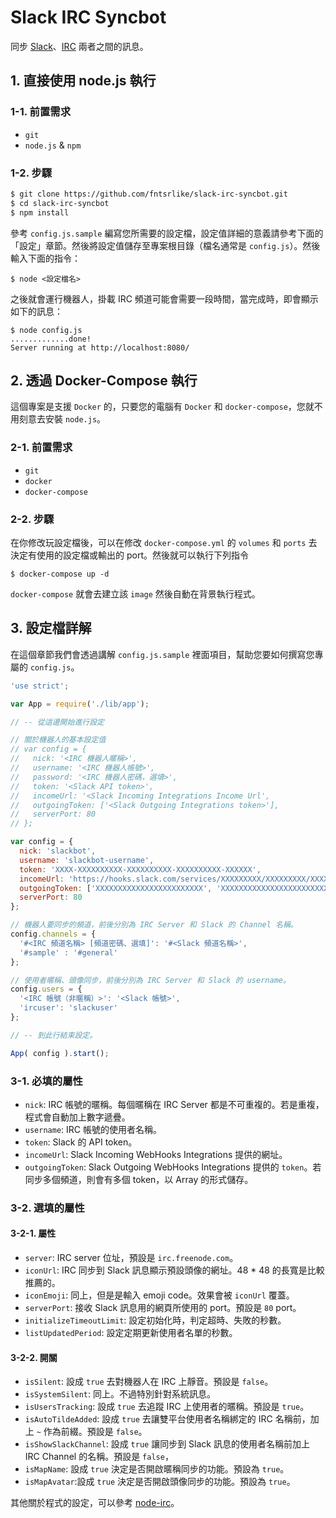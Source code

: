 # Slack IRC Syncbot

同步 [Slack](http://slack.com)、[IRC](https://en.wikipedia.org/wiki/Internet_Relay_Chat) 兩者之間的訊息。

## 1. 直接使用 node.js 執行

### 1-1. 前置需求
- `git`
- `node.js` & `npm`

### 1-2. 步驟

```bash
$ git clone https://github.com/fntsrlike/slack-irc-syncbot.git
$ cd slack-irc-syncbot
$ npm install
```

參考 `config.js.sample` 編寫您所需要的設定檔，設定值詳細的意義請參考下面的「設定」章節。然後將設定值儲存至專案根目錄（檔名通常是 `config.js`）。然後輸入下面的指令：

    $ node <設定檔名>

之後就會運行機器人，掛載 IRC 頻道可能會需要一段時間，當完成時，即會顯示如下的訊息：

```
$ node config.js
.............done!
Server running at http://localhost:8080/
```

## 2. 透過 Docker-Compose 執行

這個專案是支援 `Docker` 的，只要您的電腦有 `Docker` 和 `docker-compose`，您就不用刻意去安裝 `node.js`。

### 2-1. 前置需求
- `git`
- `docker`
- `docker-compose`

### 2-2. 步驟

在你修改玩設定檔後，可以在修改 `docker-compose.yml` 的 `volumes` 和 `ports` 去決定有使用的設定檔或輸出的 port。然後就可以執行下列指令

```shell
$ docker-compose up -d
```

`docker-compose` 就會去建立該 `image` 然後自動在背景執行程式。


## 3. 設定檔詳解

在這個章節我們會透過講解 `config.js.sample` 裡面項目，幫助您要如何撰寫您專屬的 `config.js`。

```javascript
'use strict';

var App = require('./lib/app');

// -- 從這邊開始進行設定

// 關於機器人的基本設定值
// var config = {
//   nick: '<IRC 機器人暱稱>',
//   username: '<IRC 機器人帳號>',
//   password: '<IRC 機器人密碼，選填>',
//   token: '<Slack API token>',
//   incomeUrl: '<Slack Incoming Integrations Income Url',
//   outgoingToken: ['<Slack Outgoing Integrations token>'],
//   serverPort: 80
// };

var config = {
  nick: 'slackbot',
  username: 'slackbot-username',
  token: 'XXXX-XXXXXXXXXX-XXXXXXXXXX-XXXXXXXXXX-XXXXXX',
  incomeUrl: 'https://hooks.slack.com/services/XXXXXXXXX/XXXXXXXXX/XXXXXXXXXXXXXXXXXXXXXXXX',
  outgoingToken: ['XXXXXXXXXXXXXXXXXXXXXXXX', 'XXXXXXXXXXXXXXXXXXXXXXXX'],
  serverPort: 80
};

// 機器人要同步的頻道，前後分別為 IRC Server 和 Slack 的 Channel 名稱。
config.channels = {
  '#<IRC 頻道名稱> [頻道密碼、選填]': '#<Slack 頻道名稱>',
  '#sample' : '#general'
};

// 使用者暱稱、頭像同步，前後分別為 IRC Server 和 Slack 的 username。
config.users = {
  '<IRC 帳號（非暱稱）>': '<Slack 帳號>',
  'ircuser': 'slackuser'
};

// -- 到此行結束設定。

App( config ).start();
```

### 3-1. 必填的屬性
- `nick`: IRC 帳號的暱稱。每個暱稱在 IRC Server 都是不可重複的。若是重複，程式會自動加上數字遞疊。
- `username`: IRC 帳號的使用者名稱。
- `token`: Slack 的 API token。
- `incomeUrl`: Slack Incoming WebHooks Integrations 提供的網址。
- `outgoingToken`: Slack Outgoing WebHooks Integrations 提供的 `token`。若同步多個頻道，則會有多個 token，以 Array 的形式儲存。

### 3-2. 選填的屬性
#### 3-2-1. 屬性
- `server`: IRC server 位址，預設是 `irc.freenode.com`。
- `iconUrl`: IRC 同步到 Slack 訊息顯示預設頭像的網址。48 * 48 的長寬是比較推薦的。
- `iconEmoji`: 同上，但是是輸入 emoji code。效果會被 `iconUrl` 覆蓋。
- `serverPort`: 接收 Slack 訊息用的網頁所使用的 port。預設是 `80` port。
- `initializeTimeoutLimit`: 設定初始化時，判定超時、失敗的秒數。
- `listUpdatedPeriod`: 設定定期更新使用者名單的秒數。

#### 3-2-2. 開關
- `isSilent`: 設成 `true` 去對機器人在 IRC 上靜音。預設是 `false`。
- `isSystemSilent`: 同上。不過特別針對系統訊息。
- `isUsersTracking`: 設成 `true` 去追蹤 IRC 上使用者的暱稱。預設是 `true`。
- `isAutoTildeAdded`: 設成 `true` 去讓雙平台使用者名稱綁定的 IRC 名稱前，加上 `~` 作為前綴。預設是 `false`。
- `isShowSlackChannel`: 設成 `true` 讓同步到 Slack 訊息的使用者名稱前加上 IRC Channel 的名稱。預設是 `false`，
- `isMapName`: 設成 `true` 決定是否開啟暱稱同步的功能。預設為 `true`。
- `isMapAvatar`:設成 `true` 決定是否開啟頭像同步的功能。預設為 `true`。

其他關於程式的設定，可以參考 [node-irc](https://github.com/martynsmith/node-irc/blob/0.3.x/lib/irc.js)。
